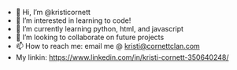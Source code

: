 - 👋 Hi, I’m @kristicornett
- 👀 I’m interested in learning to code!
- 🌱 I’m currently learning python, html, and javascript
- 💞️ I’m looking to collaborate on future projects
- 📫 How to reach me: email me @ kristi@cornettclan.com
- My linkin: https://www.linkedin.com/in/kristi-cornett-350640248/

<!---
kristicornett/kristicornett is a ✨ special ✨ repository because its `README.md` (this file) appears on your GitHub profile.
You can click the Preview link to take a look at your changes.
--->
